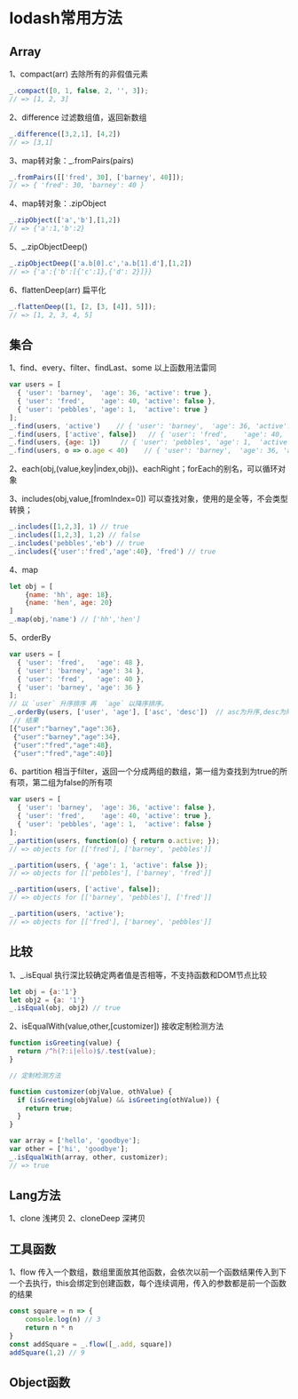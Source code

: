 # lodash常用方法
## Array
1、compact(arr)   去除所有的非假值元素
```js
_.compact([0, 1, false, 2, '', 3]);
// => [1, 2, 3]
```

2、difference 过滤数组值，返回新数组
```js
_.difference([3,2,1], [4,2]) 
// => [3,1]
```

3、map转对象：_.fromPairs(pairs)
```js
_.fromPairs([['fred', 30], ['barney', 40]]);
// => { 'fred': 30, 'barney': 40 }
```

4、map转对象：.zipObject
```js
_.zipObject(['a','b'],[1,2])
// => {'a':1,'b':2}
```

5、_.zipObjectDeep()
```js
_.zipObjectDeep(['a.b[0].c','a.b[1].d'],[1,2])
// => {'a':{'b':[{'c':1},{'d': 2}]}}
```

6、flattenDeep(arr)   扁平化
```js
_.flattenDeep([1, [2, [3, [4]], 5]]);
// => [1, 2, 3, 4, 5]
```


## 集合
1、find、every、filter、findLast、some
以上函数用法雷同
```js
var users = [
  { 'user': 'barney',  'age': 36, 'active': true },
  { 'user': 'fred',    'age': 40, 'active': false },
  { 'user': 'pebbles', 'age': 1,  'active': true }
];
_.find(users, 'active')    // { 'user': 'barney',  'age': 36, 'active': true }
_.find(users, ['active', false])   // { 'user': 'fred',    'age': 40, 'active': false }
_.find(users, {age: 1})     // { 'user': 'pebbles', 'age': 1,  'active': true }
_.find(users, o => o.age < 40)    // { 'user': 'barney',  'age': 36, 'active': true }
```

2、each(obj,(value,key|index,obj))、eachRight；forEach的别名，可以循环对象

3、includes(obj,value,[fromIndex=0])    可以查找对象，使用的是全等，不会类型转换；
```js
_.includes([1,2,3], 1) // true
_.includes([1,2,3], 1,2) // false
_.includes('pebbles','eb') // true
_.includes({'user':'fred','age':40}, 'fred') // true
```

4、map
```js
let obj = [
    {name: 'hh', age: 18},
    {name: 'hen', age: 20}
]
_.map(obj,'name') // ['hh','hen']
```

5、orderBy
```js
var users = [
  { 'user': 'fred',   'age': 48 },
  { 'user': 'barney', 'age': 34 },
  { 'user': 'fred',   'age': 40 },
  { 'user': 'barney', 'age': 36 }
];
// 以 `user` 升序排序 再  `age` 以降序排序。
_.orderBy(users, ['user', 'age'], ['asc', 'desc'])  // asc为升序,desc为降序
 // 结果
[{"user":"barney","age":36},
 {"user":"barney","age":34},
 {"user":"fred","age":48},
 {"user":"fred","age":40}]
```

6、partition
相当于filter，返回一个分成两组的数组，第一组为查找到为true的所有项，第二组为false的所有项
```js
var users = [
  { 'user': 'barney',  'age': 36, 'active': false },
  { 'user': 'fred',    'age': 40, 'active': true },
  { 'user': 'pebbles', 'age': 1,  'active': false }
];
_.partition(users, function(o) { return o.active; });
// => objects for [['fred'], ['barney', 'pebbles']]

_.partition(users, { 'age': 1, 'active': false });
// => objects for [['pebbles'], ['barney', 'fred']]

_.partition(users, ['active', false]);
// => objects for [['barney', 'pebbles'], ['fred']]

_.partition(users, 'active');
// => objects for [['fred'], ['barney', 'pebbles']]
```

## 比较
1、_.isEqual  执行深比较确定两者值是否相等，不支持函数和DOM节点比较
```js
let obj = {a:'1'}
let obj2 = {a: '1'}
_.isEqual(obj, obj2) // true
```

2、isEqualWith(value,other,[customizer])  接收定制检测方法
```js
function isGreeting(value) {
  return /^h(?:i|ello)$/.test(value);
}

// 定制检测方法

function customizer(objValue, othValue) {
  if (isGreeting(objValue) && isGreeting(othValue)) {
    return true;
  }
}

var array = ['hello', 'goodbye'];
var other = ['hi', 'goodbye'];
_.isEqualWith(array, other, customizer);
// => true
```

## Lang方法
1、clone 浅拷贝
2、cloneDeep 深拷贝

## 工具函数
1、flow
传入一个数组，数组里面放其他函数，会依次以前一个函数结果传入到下一个去执行，this会绑定到创建函数，每个连续调用，传入的参数都是前一个函数的结果
```js
const square = n => {
    console.log(n) // 3
    return n * n
}
const addSquare = _.flow([_.add, square])
addSquare(1,2) // 9
```

## Object函数
